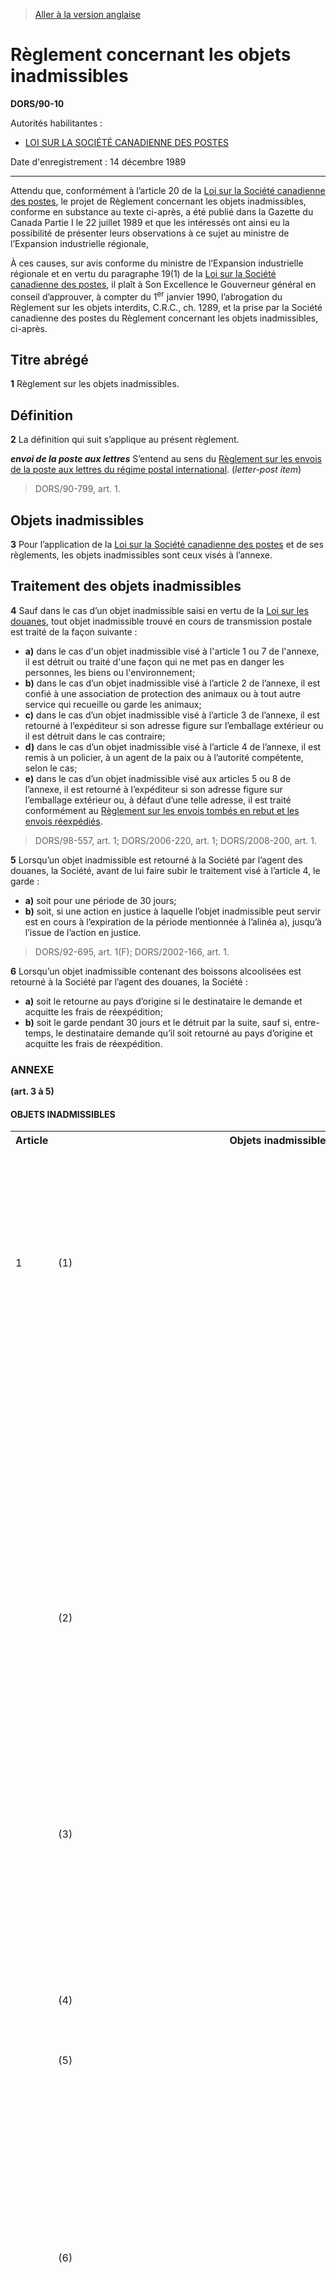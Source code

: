 > [Aller à la version anglaise](/en/Regulations/Statutory%20Orders%20and%20Regulations/90/10.md)

# Règlement concernant les objets inadmissibles

**DORS/90-10**

Autorités habilitantes : 
- [LOI SUR LA SOCIÉTÉ CANADIENNE DES POSTES](/fr/Lois/Lois%20révisées%20du%20Canada/C/C-10.md)

Date d'enregistrement : 14 décembre 1989

----------

Attendu que, conformément à l’article 20 de la [Loi sur la Société canadienne des postes](/fr/Lois/Lois%20révisées%20du%20Canada/C/C-10.md), le projet de Règlement concernant les objets inadmissibles, conforme en substance au texte ci-après, a été publié dans la Gazette du Canada Partie I le 22 juillet 1989 et que les intéressés ont ainsi eu la possibilité de présenter leurs observations à ce sujet au ministre de l’Expansion industrielle régionale,

À ces causes, sur avis conforme du ministre de l’Expansion industrielle régionale et en vertu du paragraphe 19(1) de la [Loi sur la Société canadienne des postes](/fr/Lois/Lois%20révisées%20du%20Canada/C/C-10.md), il plaît à Son Excellence le Gouverneur général en conseil d’approuver, à compter du 1<sup>er</sup> janvier 1990, l’abrogation du Règlement sur les objets interdits, C.R.C., ch. 1289, et la prise par la Société canadienne des postes du Règlement concernant les objets inadmissibles, ci-après.




## Titre abrégé


**1** Règlement sur les objets inadmissibles.




## Définition


**2** La définition qui suit s’applique au présent règlement.

***envoi de la poste aux lettres*** S’entend au sens du [Règlement sur les envois de la poste aux lettres du régime postal international](/fr/Règlements/Décrets,%20ordonnances%20et%20règlements%20statutaires/83/807.md). (*letter-post item*)
> DORS/90-799, art. 1.





## Objets inadmissibles


**3** Pour l’application de la [Loi sur la Société canadienne des postes](/fr/Lois/Lois%20révisées%20du%20Canada/C/C-10.md) et de ses règlements, les objets inadmissibles sont ceux visés à l’annexe.




## Traitement des objets inadmissibles


**4** Sauf dans le cas d’un objet inadmissible saisi en vertu de la [Loi sur les douanes](/fr/Lois/Lois%20du%20Canada/1985/ch.%201%20(2e%20suppl.).md), tout objet inadmissible trouvé en cours de transmission postale est traité de la façon suivante :
- **a)** dans le cas d'un objet inadmissible visé à l'article 1 ou 7 de l'annexe, il est détruit ou traité d'une façon qui ne met pas en danger les personnes, les biens ou l'environnement;
- **b)** dans le cas d’un objet inadmissible visé à l’article 2 de l’annexe, il est confié à une association de protection des animaux ou à tout autre service qui recueille ou garde les animaux;
- **c)** dans le cas d’un objet inadmissible visé à l’article 3 de l’annexe, il est retourné à l’expéditeur si son adresse figure sur l’emballage extérieur ou il est détruit dans le cas contraire;
- **d)** dans le cas d’un objet inadmissible visé à l’article 4 de l’annexe, il est remis à un policier, à un agent de la paix ou à l’autorité compétente, selon le cas;
- **e)** dans le cas d’un objet inadmissible visé aux articles 5 ou 8 de l’annexe, il est retourné à l’expéditeur si son adresse figure sur l’emballage extérieur ou, à défaut d’une telle adresse, il est traité conformément au [Règlement sur les envois tombés en rebut et les envois réexpédiés](/fr/Règlements/Codification%20des%20règlements%20du%20Canada/1201-1300/C.R.C.,%20ch.%201298.md).
> DORS/98-557, art. 1; DORS/2006-220, art. 1; DORS/2008-200, art. 1.




**5** Lorsqu’un objet inadmissible est retourné à la Société par l’agent des douanes, la Société, avant de lui faire subir le traitement visé à l’article 4, le garde :
- **a)** soit pour une période de 30 jours;
- **b)** soit, si une action en justice à laquelle l’objet inadmissible peut servir est en cours à l’expiration de la période mentionnée à l’alinéa a), jusqu’à l’issue de l’action en justice.
> DORS/92-695, art. 1(F); DORS/2002-166, art. 1.




**6** Lorsqu’un objet inadmissible contenant des boissons alcoolisées est retourné à la Société par l’agent des douanes, la Société :
- **a)** soit le retourne au pays d’origine si le destinataire le demande et acquitte les frais de réexpédition;
- **b)** soit le garde pendant 30 jours et le détruit par la suite, sauf si, entre-temps, le destinataire demande qu’il soit retourné au pays d’origine et acquitte les frais de réexpédition.




### **ANNEXE** 
**(art. 3 à 5)**
#### OBJETS INADMISSIBLES
<table>
<tr>
<th>Article</th>
<th>Objets inadmissibles</th>
</tr>
<tr>
<td>1</td>
<td>(1)</td>
<td>Les marchandises dangereuses au sens de la Loi sur le transport des marchandises dangereuses ou de ses règlements d’application, sauf dans le cas où, conformément à cette loi et à ses règlements d’application :</td>
</tr>
<tr>
<td></td>
<td></td>
<td>a)</td>
<td>l’expéditeur demande à la Société de transporter les marchandises dangereuses;</td>
</tr>
<tr>
<td></td>
<td></td>
<td>b)</td>
<td>la Société est capable de manutentionner et de transporter les marchandises dangereuses.</td>
</tr>
<tr>
<td></td>
<td>(2)</td>
<td>Les objets qui, en raison de leur emballage, risquent de constituer un danger pour les personnes, de détériorer le courrier ou d’endommager l’équipement postal.</td>
</tr>
<tr>
<td></td>
<td>(3)</td>
<td>Les envois de la poste aux lettres ou les colis postaux qui contiennent des objets dangereux ou périssables interdits par l’article 15 de la Convention postale universelle (Bucarest, 2004) et les articles VIII et IX du Protocole final de cette convention.</td>
</tr>
<tr>
<td></td>
<td>(4)</td>
<td>Les articles pouvant salir le courrier ou l’équipement postal.</td>
</tr>
<tr>
<td></td>
<td>(5)</td>
<td>Les articles émettant des odeurs désagréables.</td>
</tr>
<tr>
<td></td>
<td>(6)</td>
<td>Le poisson, le gibier, la viande, les fruits, les légumes, les substances biologiques périssables et autres objets périssables qui ne sont pas conditionnés pour l’envoi par la poste de la manière prescrite dans la dernière édition de la publication de la Société intitulée Canada Postal Guide — Guide des postes du Canada</td>
</tr>
<tr>
<td>2</td>
<td>(1)</td>
<td>Les animaux vivants, sauf ceux acceptés pour transmission postale aux termes d’un arrangement avec la Société et ceux mentionnés dans la dernière édition de la publication de la Société intitulée Canada Postal Guide — Guide des postes du Canada et conditionnés pour l’envoi par la poste de la manière qui y est indiquée.</td>
</tr>
<tr>
<td></td>
<td>(2)</td>
<td>Les envois de la poste aux lettres ou les colis postaux qui contiennent des animaux vivants interdits par l’article 15 de la Convention postale universelle (Bucarest, 2004) et les articles VIII et IX du Protocole final de cette convention.</td>
</tr>
<tr>
<td>3</td>
<td>(1)</td>
<td>Les objets qui portent sur leur emballage extérieur l’un ou plusieurs des éléments suivants :</td>
</tr>
<tr>
<td></td>
<td></td>
<td>a)</td>
<td>une inscription manuscrite ou imprimée ou une pièce jointe, sauf s’il s’agit des nom et adresse du destinataire et de l’expéditeur, ou d’une mention ou d’une pièce jointe autorisées par les règlements applicables ou par la Société;</td>
</tr>
<tr>
<td></td>
<td></td>
<td>b)</td>
<td>sur le côté de l’adresse, le cachet d’un organisme de charité ou tout autre cachet non postal qui indique une valeur;</td>
</tr>
<tr>
<td></td>
<td></td>
<td>c)</td>
<td>dans l’espace réservé à l’affranchissement, des timbres ou autocollants de fabrication privée;</td>
</tr>
<tr>
<td></td>
<td></td>
<td>d)</td>
<td>des fac-similés du cachet d’oblitération postale ou de cachets de franchise, faits manuellement ou mécaniquement;</td>
</tr>
<tr>
<td></td>
<td></td>
<td>e)</td>
<td>des adresses successives.</td>
</tr>
<tr>
<td></td>
<td>(2)</td>
<td>Les enveloppes à fenêtres, sauf celles conformes aux exigences suivantes :</td>
</tr>
<tr>
<td></td>
<td></td>
<td>a)</td>
<td>chaque fenêtre est recouverte d’une matière transparente;</td>
</tr>
<tr>
<td></td>
<td></td>
<td>b)</td>
<td>les plus longs côtés de la fenêtre laissant apparaître l’adresse sont parallèles aux plus longs côtés de l’enveloppe.</td>
</tr>
<tr>
<td></td>
<td>(2.1)</td>
<td>Les envois de la poste aux lettres contenus dans une enveloppe entièrement transparente, sauf si celle-ci :</td>
</tr>
<tr>
<td></td>
<td></td>
<td>a)</td>
<td>est construite de façon à en faciliter la manutention durant la transmission postale;</td>
</tr>
<tr>
<td></td>
<td></td>
<td>b)</td>
<td>est munie d’une étiquette extérieure fermement apposée qui est suffisamment grande pour contenir les nom et adresse du destinataire, l’affranchissement et toute consigne de service applicable.</td>
</tr>
<tr>
<td></td>
<td>(3)</td>
<td>[Abrogé, DORS/2002-166, art. 2]</td>
</tr>
<tr>
<td></td>
<td>(4)</td>
<td>Les envois de la poste aux lettres et les colis postaux, sauf ceux visés aux paragraphes 1(3) et 2(2), qui contiennent des objets interdits par l’article 15 de la Convention postale universelle (Bucarest, 2004) et les articles VIII et IX du Protocole final de cette convention.</td>
</tr>
<tr>
<td>4</td>
<td>Tout objet transmis par la poste en violation d’une loi ou d’un règlement canadiens.</td>
</tr>
<tr>
<td>5</td>
<td>Les lingots d’or, les poussières d’or et les métaux précieux non ouvrés, sauf ceux acceptés pour la transmission postale aux termes d’un arrangement avec la Société.</td>
</tr>
<tr>
<td>6</td>
<td>Pendant la durée de validité d’un avis d’interruption du service postal donné en application du [Règlement sur l’interruption du service postal](/fr/Règlements/Décrets,%20ordonnances%20et%20règlements%20statutaires/87/259.md), les objets qui, si ce n’était du présent article, seraient des objets transmissibles par la poste et qui, en raison de l’interruption du service postal, ne peuvent être transmis par la poste à partir ou à destination du secteur visé par l’interruption du service postal.</td>
</tr>
<tr>
<td>7</td>
<td>Les répliques de munitions ou les munitions inertes et autres dispositifs qui simulent des dispositifs explosifs ou des munitions, y compris les répliques de grenades ou les grenades à tête inerte ou d’autres munitions militaires simulées, qu’ils soient ou non destinés à des fins d’exposition.</td>
</tr>
<tr>
<td>8</td>
<td>(1)</td>
<td>Aux fins des paragraphes (2) et (3), le matériel sexuellement explicite qui est expédié en tant qu’article Médiaposte avec ou sans adresse s’entend :</td>
</tr>
<tr>
<td></td>
<td></td>
<td>a)</td>
<td>des images ou des représentations de nudité qui évoquent une activité sexuelle;</td>
</tr>
<tr>
<td></td>
<td></td>
<td>b)</td>
<td>des images ou des représentations de relations sexuelles, sans suggestion de violence ou sans caractère dégradant;</td>
</tr>
<tr>
<td></td>
<td></td>
<td>c)</td>
<td>de tout texte écrit décrivant des actes sexuels d’une façon plus que purement technique, sans suggestion de violence ou sans caractère dégradant.</td>
</tr>
<tr>
<td></td>
<td>(2)</td>
<td>Le matériel sexuellement explicite qui ne se trouve pas dans une enveloppe opaque portant la mention « matériel pour adultes » ou toute mention semblable.</td>
</tr>
<tr>
<td></td>
<td>(3)</td>
<td>Le matériel sexuellement explicite qui se trouve sur l’extérieur d’une enveloppe.</td>
</tr>
</table>

> DORS/90-799, art. 2 à 4; DORS/92-695, art. 2, 3 et 4(F); DORS/94-201, art. 1 et 2; DORS/95-309, art. 1 et 2; DORS/98-557, art. 2 et 3; DORS/2000-199, art. 29 et 30; DORS/2002-166, art. 2; DORS/2003-382, art. 23 à 25; DORS/2006-220, art. 2; DORS/2006-345, art. 4; DORS/2008-200, art. 2.



